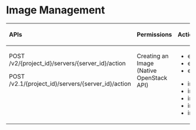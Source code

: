 # Image Management<a name="EN-US_TOPIC_0103072348"></a>

<a name="table141517564301"></a>
<table><thead align="left"><tr id="row8415105683017"><th class="cellrowborder" valign="top" width="29.2141312184571%" id="mcps1.1.4.1.1"><p id="p15415105620309"><a name="p15415105620309"></a><a name="p15415105620309"></a>APIs</p>
</th>
<th class="cellrowborder" valign="top" width="27.411679884643114%" id="mcps1.1.4.1.2"><p id="p10605125713535"><a name="p10605125713535"></a><a name="p10605125713535"></a>Permissions</p>
</th>
<th class="cellrowborder" valign="top" width="43.37418889689978%" id="mcps1.1.4.1.3"><p id="p194156565302"><a name="p194156565302"></a><a name="p194156565302"></a>Actions</p>
</th>
</tr>
</thead>
<tbody><tr id="row17415185618309"><td class="cellrowborder" valign="top" width="29.2141312184571%" headers="mcps1.1.4.1.1 "><p id="p1017761112313"><a name="p1017761112313"></a><a name="p1017761112313"></a>POST /v2/{project_id}/servers/{server_id}/action</p>
<p id="p562611164316"><a name="p562611164316"></a><a name="p562611164316"></a>POST /v2.1/{project_id}/servers/{server_id}/action</p>
</td>
<td class="cellrowborder" valign="top" width="27.411679884643114%" headers="mcps1.1.4.1.2 "><p id="p95829616422"><a name="p95829616422"></a><a name="p95829616422"></a>Creating an Image (Native OpenStack API)</p>
</td>
<td class="cellrowborder" valign="top" width="43.37418889689978%" headers="mcps1.1.4.1.3 "><a name="ul71771911103111"></a><a name="ul71771911103111"></a><ul id="ul71771911103111"><li>ecs:servers:createImage</li><li>evs:volumes:get</li><li>evs:snapshots:create</li></ul>
<a name="ul14179141119318"></a><a name="ul14179141119318"></a><ul id="ul14179141119318"><li>ims:images:create</li><li>ims:images:get</li><li>ims:images:list</li><li>ims:images:update</li><li>ims:images:delete</li></ul>
</td>
</tr>
</tbody>
</table>

